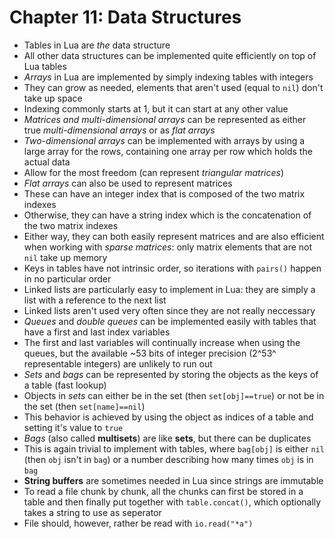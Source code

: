 Chapter 11: Data Structures
===========================

- Tables in Lua are *the* data structure
- All other data structures can be implemented quite efficiently
  on top of Lua tables
- *Arrays* in Lua are implemented by simply indexing tables with
  integers
- They can grow as needed, elements that aren't used (equal to `nil`)
  don't take up space
- Indexing commonly starts at 1, but it can start at any other value
- *Matrices and multi-dimensional arrays* can be represented as
  either true *multi-dimensional arrays* or as *flat arrays*
- *Two-dimensional arrays* can be implemented with arrays by using
  a large array for the rows, containing one array per row which
  holds the actual data
- Allow for the most freedom (can represent *triangular matrices*)
- *Flat arrays* can also be used to represent matrices
- These can have an integer index that is composed of the two
  matrix indexes
- Otherwise, they can have a string index which is the concatenation
  of the two matrix indexes
- Either way, they can both easily represent matrices and are also
  efficient when working with *sparse matrices*: only matrix elements
  that are not `nil` take up memory
- Keys in tables have not intrinsic order, so iterations with 
  `pairs()` happen in no particular order
- Linked lists are particularly easy to implement in Lua: they are
  simply a list with a reference to the next list
- Linked lists aren't used very often since they are not really
  neccessary
- *Queues* and *double queues* can be implemented easily with
  tables that have a first and last index variables
- The first and last variables will continually increase when
  using the queues, but the available ~53 bits of integer
  precision (2^53^ representable integers) are unlikely to run out
- *Sets* and *bags* can be represented by storing the objects as 
  the keys of a table (fast lookup)
- Objects in *sets* can either be in the set (then `set[obj]==true`) 
  or not be in the set (then `set[name]==nil`)
- This behavior is achieved by using the object as indices of a 
  table and setting it's value to `true`
- *Bags* (also called **multisets**) are like **sets**, but there
  can be duplicates
- This is again trivial to implement with tables, where 
  `bag[obj]` is either `nil` (then `obj` isn't in `bag`)
  or a number describing how many times `obj` is in `bag`
- **String buffers** are sometimes needed in Lua since strings
  are immutable
- To read a file chunk by chunk, all the chunks can first be 
  stored in a table and then finally put together with
  `table.concat()`, which optionally takes a string to use as
  seperator
- File should, however, rather be read with `io.read("*a")`
